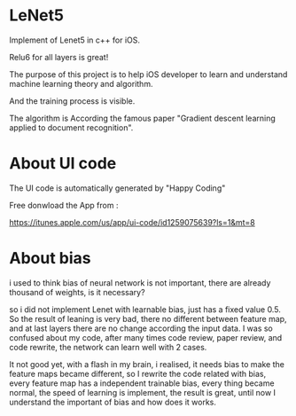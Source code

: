 # LeNet5
Implement of Lenet5  in c++ for iOS. 

Relu6 for all layers is great!

The purpose of this project is to help iOS developer to learn and understand machine learning theory and algorithm.

And the training process is visible.

The algorithm is According the famous paper "Gradient descent learning applied to document recognition".
# About UI code
The UI code is automatically generated by "Happy Coding"

Free donwload the App from :

https://itunes.apple.com/us/app/ui-code/id1259075639?ls=1&mt=8



# About bias

i used to think bias of neural network is not important, there are already thousand of weights, is it necessary?

so i did not implement Lenet with learnable bias, just has a fixed value 0.5. 
So the result of leaning is very bad, there no different between feature map, and at last layers there are no change according the input data. I was so confused about my code, after many times code review, paper review, and code rewrite, the network can learn well with 2 cases. 

It not good yet, with a flash in my brain, i realised, it needs bias to make the feature maps became different, so I rewrite the code related with bias, every feature map has a independent trainable bias, every thing became normal, the speed of learning is implement, the result is great, until now I understand the important of bias and how does it works.
